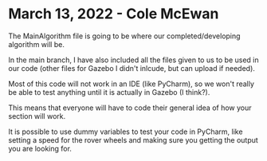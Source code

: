 # March 13, 2022 - Cole McEwan

The MainAlgorithm file is going to be where our completed/developing algorithm will be. 

In the main branch, I have also included all the files given to us to be used in our code (other files for Gazebo I didn't inlcude, but can upload if needed).

Most of this code will not work in an IDE (like PyCharm), so we won't really be able to test anything until it is actually in Gazebo (I think?).

This means that everyone will have to code their general idea of how your section will work.

It is possible to use dummy variables to test your code in PyCharm, like setting a speed for the rover wheels and making sure you getting the output you are looking for.
